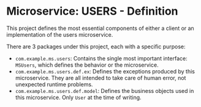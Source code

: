 # Microservice: USERS - Definition

This project defines the most essential components of either a client or an implementation of the users microservice.

There are 3 packages under this project, each with a specific purpose:

* `com.example.ms.users`: Contains the single most important interface: `MSUsers`, which defines the behavior or the microservice.
* `com.example.ms.users.def.ex`: Defines the exceptions produced by this microservice. They are all intended to take care of human error, not unexpected runtime problems.
* `com.example.ms.users.def.model`: Defines the business objects used in this microservice. Only `User` at the time of writing.